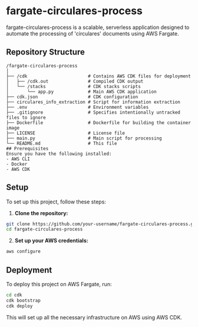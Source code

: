 # fargate-circulares-process
fargate-circulares-process is a scalable, serverless application designed to automate the processing of 'circulares' documents using AWS Fargate. 
## Repository Structure
```
/fargate-circulares-process
│
├── /cdk                       # Contains AWS CDK files for deployment
│   ├── /cdk.out               # Compiled CDK output
│   └── /stacks                # CDK stacks scripts
│       └── app.py             # Main AWS CDK application
├── cdk.json                   # CDK configuration
├── circulares_info_extraction # Script for information extraction
├── .env                       # Environment variables
├── .gitignore                 # Specifies intentionally untracked files to ignore
├── Dockerfile                 # Dockerfile for building the container image
├── LICENSE                    # License file
├── main.py                    # Main script for processing
└── README.md                  # This file
## Prerequisites
Ensure you have the following installed:
- AWS CLI
- Docker
- AWS CDK
```
## Setup
To set up this project, follow these steps:

1. **Clone the repository:**
``` bash
git clone https://github.com/your-username/fargate-circulares-process.git 
cd fargate-circulares-process
```
2. **Set up your AWS credentials:**
``` bash
aws configure
```

## Deployment
To deploy this project on AWS Fargate, run:
``` bash
cd cdk
cdk bootstrap 
cdk deploy
```
This will set up all the necessary infrastructure on AWS using AWS CDK.
